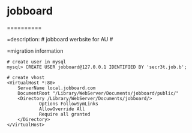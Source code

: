 # jobboard
==========

=description:
	# jobboard werbsite for AU #

=migration information
	
	# create user in mysql
	mysql> CREATE USER jobboard@127.0.0.1 IDENTIFIED BY 'secr3t.job.b';
	
	# create vhost
	<VirtualHost *:80>
        ServerName local.jobboard.com
        DocumentRoot "/Library/WebServer/Documents/jobboard/public/"
        <Directory /Library/WebServer/Documents/jobboard/>
                Options FollowSymLinks
                AllowOverride All
                Require all granted
        </Directory>
	</VirtualHost>

